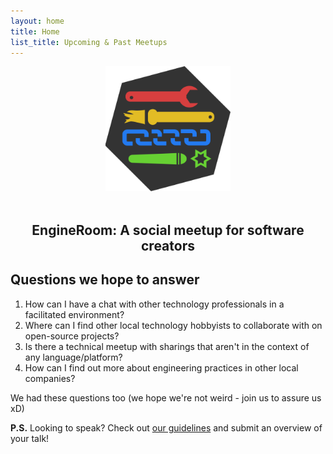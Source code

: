 ```yaml
---
layout: home
title: Home
list_title: Upcoming & Past Meetups
---
```


<div style="text-align: center;">
  <img src="/static/engineroom.png" style="max-width: 200px;" />
</div>

<br />

<div style="text-align: center;">
  <h2>
    EngineRoom: A social meetup for software creators
  </h2>
</div>

## Questions we hope to answer

1. How can I have a chat with other technology professionals in a facilitated environment?
2. Where can I find other local technology hobbyists to collaborate with on open-source projects?
3. Is there a technical meetup with sharings that aren't in the context of any language/platform?
4. How can I find out more about engineering practices in other local companies?

We had these questions too (we hope we're not weird - join us to assure us xD)

**P.S.** Looking to speak? Check out [our guidelines](/speak) and submit an overview of your talk!

